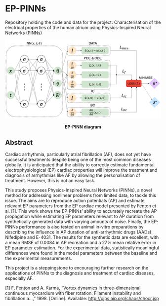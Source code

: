 # EP-PINNs
Repository holding the code and data for the project: Characterisation of the electrical properties of the human atrium using Physics-Inspired Neural Networks (PINNs)

![alt text](https://github.com/ariehlev/EP-PINNs/blob/main/Results/PINN%20diagram/PINNs%20diagram.png?raw=true)

<p align="center">
    <b><style="font-size:10px">EP-PINN diagram</b>
</p>

## Abstract

Cardiac arrhythmia, particularly atrial fibrillation (AF), does not yet have successful treatments despite being one of the most common diseases globally. It is anticipated that the ability to correctly estimate fundamental electrophysiological (EP) cardiac properties will improve the treatment and diagnosis of arrhythmias like AF by allowing the personalisation of treatment. However, this is not an easy task.

This study proposes Physics-Inspired Neural Networks (PINNs), a novel method for addressing nonlinear problems from limited data, to tackle this issue. The aims are to reproduce action potentials (AP) and estimate relevant EP parameters from the EP cardiac model presented by Fenton et al. [1]. This work shows the EP-PINNs’ ability to accurately recreate the AP propagation while estimating EP parameters relevant to AP duration from synthetically generated data with varying amounts of noise. Finally, the EP-PINNs performance is also tested on animal in-vitro preparations by describing the influence in AP duration of anti-arrhythmic drugs (AADs): Nifedipine and E-4031. The results for the synthetic data are excellent, with a mean RMSE of 0.0084 in AP recreation and a 27% mean relative error in EP parameter estimation. For the experimental data, statistically meaningful differences were found in the model parameters between the baseline and the experimental measurements.

This project is a steppingstone to encouraging further research on the applications of PINNs to the diagnosis and treatment of cardiac diseases, especially AF.

[1] F. Fenton and A. Karma, “Vortex dynamics in three-dimensional continuous myocardium with fiber rotation: Filament instability and fibrillation a…,” 1998. [Online]. Available: http://ojps.aip.org/chaos/chocr.jsp




